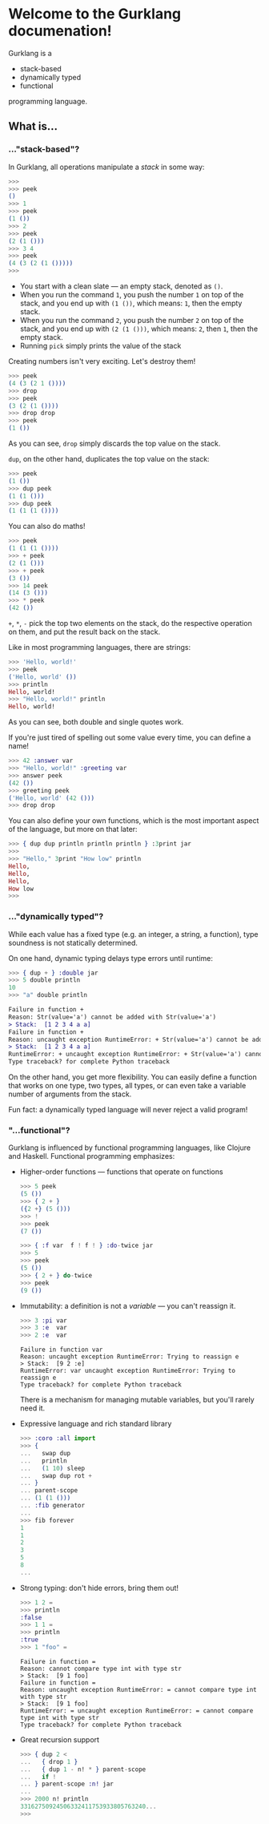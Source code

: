 # Welcome to the Gurklang documenation!

Gurklang is a

- stack-based
- dynamically typed
- functional

programming language.

## What is...

### ..."stack-based"?

In Gurklang, all operations manipulate a _stack_ in some way:

```elixir
>>>
>>> peek
()
>>> 1
>>> peek
(1 ())
>>> 2
>>> peek
(2 (1 ()))
>>> 3 4
>>> peek
(4 (3 (2 (1 ()))))
>>>
```

- You start with a clean slate &mdash; an empty stack, denoted as `()`.
- When you run the command `1`, you push the number `1` on top of the stack,
and you end up with `(1 ())`, which means: `1`, then the empty stack.
- When you run the command `2`, you push the number `2` on top of the stack,
and you end up with `(2 (1 ()))`, which means: `2`, then `1`, then the empty stack.
- Running `pick` simply prints the value of the stack

Creating numbers isn't very exciting. Let's destroy them!
```elixir
>>> peek
(4 (3 (2 1 ())))
>>> drop
>>> peek
(3 (2 (1 ())))
>>> drop drop
>>> peek
(1 ())
```
As you can see, `drop` simply discards the top value on the stack.


`dup`, on the other hand, duplicates the top value on the stack:
```elixir
>>> peek
(1 ())
>>> dup peek
(1 (1 ()))
>>> dup peek
(1 (1 (1 ())))
```

You can also do maths!
```elixir
>>> peek
(1 (1 (1 ())))
>>> + peek
(2 (1 ()))
>>> + peek
(3 ())
>>> 14 peek
(14 (3 ()))
>>> * peek
(42 ())
```
`+`, `*`, `-` pick the top two elements on the stack, do the respective
operation on them, and put the result back on the stack.

Like in most programming languages, there are strings:
```elixir
>>> 'Hello, world!'
>>> peek
('Hello, world' ())
>>> println
Hello, world!
>>> "Hello, world!" println
Hello, world!
```
As you can see, both double and single quotes work.

If you're just tired of spelling out some value every time, you can define a
name!
```elixir
>>> 42 :answer var
>>> "Hello, world!" :greeting var
>>> answer peek
(42 ())
>>> greeting peek
('Hello, world' (42 ()))
>>> drop drop
```

You can also define your own functions, which is the most important aspect of
the language, but more on that later:
```elixir
>>> { dup dup println println println } :3print jar
>>>
>>> "Hello," 3print "How low" println
Hello,
Hello,
Hello,
How low
>>>
```

### ..."dynamically typed"?

While each value has a fixed type (e.g. an integer, a string, a function),
type soundness is not statically determined.

On one hand, dynamic typing delays type errors until runtime:
```elixir
>>> { dup + } :double jar
>>> 5 double println
10
>>> "a" double println
```
```diff
Failure in function +
Reason: Str(value='a') cannot be added with Str(value='a')
> Stack:  [1 2 3 4 a a]
Failure in function +
Reason: uncaught exception RuntimeError: + Str(value='a') cannot be added with Str(value='a')
> Stack:  [1 2 3 4 a a]
RuntimeError: + uncaught exception RuntimeError: + Str(value='a') cannot be added with Str(value='a')
Type traceback? for complete Python traceback
```

On the other hand, you get more flexibility. You can easily define a function
that works on one type, two types, all types, or can even take a variable
number of arguments from the stack.

Fun fact: a dynamically typed language will never reject a valid program!


### "...functional"?

Gurklang is influenced by functional programming languages, like Clojure and Haskell.
Functional programming emphasizes:

- Higher-order functions &mdash; functions that operate on functions
    ```elixir
    >>> 5 peek
    (5 ())
    >>> { 2 + }
    ({2 +} (5 ()))
    >>> !
    >>> peek
    (7 ())
    ```
    ```elixir
    >>> { :f var  f ! f ! } :do-twice jar
    >>> 5
    >>> peek
    (5 ())
    >>> { 2 + } do-twice
    >>> peek
    (9 ())
    ```

- Immutability: a definition is not a _variable_ &mdash; you can't reassign it.
    ```elixir
    >>> 3 :pi var
    >>> 3 :e  var
    >>> 2 :e  var
    ```
    ```
    Failure in function var
    Reason: uncaught exception RuntimeError: Trying to reassign e
    > Stack:  [9 2 :e]
    RuntimeError: var uncaught exception RuntimeError: Trying to reassign e
    Type traceback? for complete Python traceback
    ```
    There is a mechanism for managing mutable variables, but you'll rarely need it.

- Expressive language and rich standard library
    ```elixir
    >>> :coro :all import
    >>> {
    ...   swap dup
    ...   println
    ...   (1 10) sleep
    ...   swap dup rot +
    ... }
    ... parent-scope
    ... (1 (1 ()))
    ... :fib generator
    ...
    >>> fib forever
    1
    1
    2
    3
    5
    8
    ...
    ```

- Strong typing: don't hide errors, bring them out!
    ```elixir
    >>> 1 2 =
    >>> println
    :false
    >>> 1 1 =
    >>> println
    :true
    >>> 1 "foo" =
    ```
    ```
    Failure in function =
    Reason: cannot compare type int with type str
    > Stack:  [9 1 foo]
    Failure in function =
    Reason: uncaught exception RuntimeError: = cannot compare type int with type str
    > Stack:  [9 1 foo]
    RuntimeError: = uncaught exception RuntimeError: = cannot compare type int with type str
    Type traceback? for complete Python traceback
    ```

- Great recursion support
    ```elixir
    >>> { dup 2 <
    ...   { drop 1 }
    ...   { dup 1 - n! * } parent-scope
    ...   if !
    ... } parent-scope :n! jar
    ...
    >>> 2000 n! println
    33162750924506332411753933805763240...
    >>>
    ```
